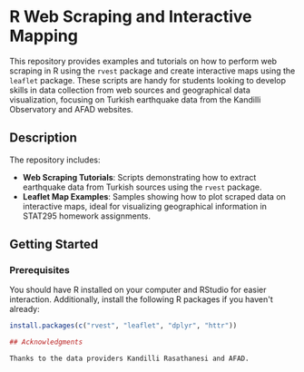 # R Web Scraping and Interactive Mapping

This repository provides examples and tutorials on how to perform web scraping in R using the `rvest` 
package and create interactive maps using the `leaflet` package. These scripts are handy for students looking to 
develop skills in data collection from web sources and geographical data visualization, focusing on Turkish earthquake data from the Kandilli Observatory and AFAD websites.

## Description

The repository includes:

- **Web Scraping Tutorials**: Scripts demonstrating how to extract earthquake data from Turkish sources using the `rvest` package.
- **Leaflet Map Examples**: Samples showing how to plot scraped data on interactive maps, ideal for visualizing geographical information in STAT295 homework assignments.

## Getting Started

### Prerequisites

You should have R installed on your computer and RStudio for easier interaction. Additionally, install the following R packages if you haven't already:

```R
install.packages(c("rvest", "leaflet", "dplyr", "httr"))

## Acknowledgments

Thanks to the data providers Kandilli Rasathanesi and AFAD.

